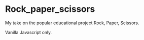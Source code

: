 # Rock_paper_scissors

My take on the popular educational project Rock, Paper, Scissors.

Vanilla Javascript only.
